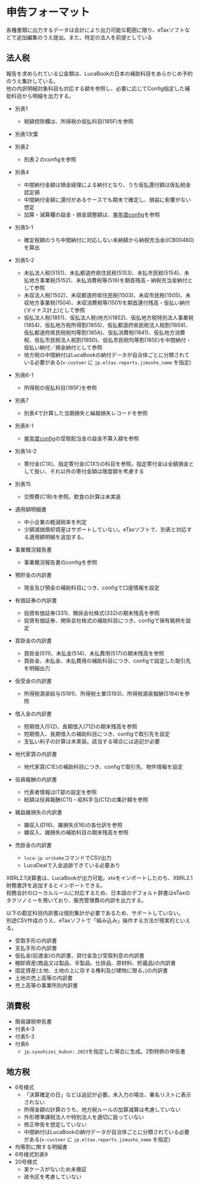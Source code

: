 # 申告フォーマット

各種書類に出力するデータは会計により出力可能な範囲に限り、eTaxソフトなどで追加編集のうえ提出。また、特定の法人を前提としている

法人税
---------

報告を求められている公金類は、LucaBookの日本の補助科目をあらかじめ予約のうえ集計している。  
他の内訳明細対象科目も対応する額を参照し、必要に応じてConfig指定した補助科目から明細を出力する。

* 別表1
  * 税額控除欄は、所得税の仮払科目(185F)を参照
* 別表1次葉
* 別表2
  * 別表２のconfigを参照
* 別表4
  * 中間納付金額は損金経理による納付となり、うち仮払還付額は仮払税金認定損
  * 中間納付金額に還付があるケースでも期末で確定し、損益に影響がない想定
  * 加算・減算欄の益金・損金調整額は、[単年度config](./config-yearly.md)を参照
* 別表5-1
  * 確定税額のうち中間納付に対応しない未納額から納税充当金(ICB00460)を算出
* 別表5-2
  * 未払法人税(5151)、未払都道府県住民税(5153)、未払市民税(5154)、未払地方事業税(5152)、未払消費税等(516)を期首残高・納税充当金納付として参照
  * 未収法人税(1502)、未収都道府県住民税(1503)、未収市民税(1505)、未収地方事業税(1504)、未収消費税等(1501)を期首還付残高・仮払い納付(マイナス計上)として参照
  * 仮払法人税(1851)、仮払法人税(地方)(1852)、仮払地方税特別法人事業税(1854)、仮払地方税所得割(1855)、仮払都道府県民税法人税割(1859)、仮払都道府県民税税均等割(185A)、仮払消費税(1841)、仮払地方消費税、仮払市民税法人税割(185D)、仮払市民税均等割(185E)を中間納付・仮払い納付／損金納付として参照
  * 地方税の中間納付はLucaBookの納付データが自治体ごとに分類されている必要がある(`x-custoer` に `jp.eltax.reports.jimusho_name` を指定)
* 別表6-1
  * 所得税の仮払科目(185F)を参照
* 別表7
  * 別表4で計算した当期損失と繰越損失レコードを参照
* 別表8-1
  * [単年度config](./config-yearly.md)の受取配当金の益金不算入額を参照
* 別表14-2
  * 寄付金(C1X)、指定寄付金(C1X1)の科目を参照。指定寄付金は全額損金として扱い、それ以外の寄付金額は限度額を考慮する
* 別表15
  * 交際費(C1B)を参照。飲食の計算は未実装

* 適用額明細書
  * 中小企業の軽減税率を判定
  * 少額減価償却資産はサポートしていない。eTaxソフトで、別表と対応する適用額明細を追加する。
* 事業概況報告書
  * 事業概況報告書のconfigを参照

* 預貯金の内訳書
  * 現金及び預金の補助科目につき、configで口座情報を設定
* 有価証券の内訳書
  * 投資有価証券(331)、関係会社株式(332)の期末残高を参照
  * 投資有価証券、関係会社株式の補助科目につき、configで保有銘柄を設定
* 買掛金の内訳書
  * 買掛金(511)、未払金(514)、未払費用(517)の期末残高を参照
  * 買掛金、未払金、未払費用の補助科目につき、configで設定した取引先を明細出力
* 仮受金の内訳書
  * 所得税源泉給与(5191)、所得税士業(5193)、所得税源泉報酬(5194)を参照
* 借入金の内訳書
  * 短期借入(512)、長期借入(712)の期末残高を参照
  * 短期借入、長期借入の補助科目につき、configで取引先を設定
  * 支払い利子の計算は未実装。該当する場合には追記が必要
* 地代家賃の内訳書
  * 地代家賃(C1E)の補助科目につき、configで取引先、物件情報を設定
* 役員報酬の内訳書
  * 代表者情報はIT部の設定を参照
  * 総額は役員報酬(C11)・給料手当(C12)の集計額を参照
* 雑益雑損失の内訳書
  * 雑収入(D16)、雑損失(E16)の各仕訳を参照
  * 雑収入、雑損失の補助科目の期末残高を参照
* 売掛金の内訳書
  * `luca-jp urikake`コマンドでCSV出力
  * LucaDealで入金追跡できている必要あり

XBRL2.1決算書は、LucaBookが出力可能。xtxをインポートしたのち、XBRL2.1財務書評を追加するとインポートできる。  
税務会計のローカルルールに対応するため、日本語のデフォルト辞書はeTaxのタクソノミーを用いており、販売管理費の内訳を出力する。

以下の勘定科目内訳書は個別集計が必要であるため、サポートしていない。  
別途CSV作成のうえ、eTaxソフトで「組み込み」操作する方法が現実的といえる。

* 受取手形の内訳書
* 支払手形の内訳書
* 仮払金(前渡金)の内訳書、貸付金及び受取利息の内訳書
* 棚卸資産(商品又は製品、半製品、仕掛品、原材料、貯蔵品)の内訳書
* 固定資産(土地、土地の上に存する権利及び建物に限る。)の内訳書
* 土地の売上高等の内訳書
* 売上高等の事業所別内訳書


消費税
---------

* 簡易課税申告書
* 付表4-3
* 付表5-3
* 付表6
  * `jp.syouhizei_kubun: 2023`を指定した場合に生成。2割特例の申告書


地方税
---------

* 6号様式
  * 「決算確定の日」などは追記が必要。未入力の場合、署名リストに表示されない
  * 所得金額の計算のうち、地方税ルールの加算減算は考慮していない
  * 外形標準課税法人や特別法人を適切に扱っていない
  * 修正申告を想定していない
  * 中間納付はLucaBookの納付データが自治体ごとに分類されている必要がある(`x-custoer` に `jp.eltax.reports.jimusho_name` を指定)
* 均等割に関する明細書
* 6号様式別表9
* 20号様式
  * 実ケースがないため未検証
  * 政令区を考慮していない

